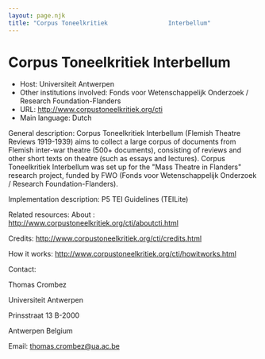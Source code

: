```yaml
---
layout: page.njk
title: "Corpus Toneelkritiek                 Interbellum"
---
```

# Corpus Toneelkritiek                 Interbellum




* Host: Universiteit Antwerpen
* Other institutions involved:
 Fonds voor Wetenschappelijk
 Onderzoek / Research Foundation-Flanders
* URL: <http://www.corpustoneelkritiek.org/cti>
* Main language: Dutch



General description: Corpus Toneelkritiek Interbellum
 (Flemish Theatre Reviews 1919-1939) aims to collect
 a large corpus of documents from Flemish inter-war
 theatre (500+ documents), consisting of reviews and
 other short texts on theatre (such as essays and
 lectures). Corpus Toneelkritiek Interbellum was set
 up for the "Mass Theatre in Flanders" research
 project, funded by FWO (Fonds voor Wetenschappelijk
 Onderzoek / Research Foundation-Flanders).



Implementation description:
 P5 TEI Guidelines (TEILite)



Related resources: About :
 <http://www.corpustoneelkritiek.org/cti/aboutcti.html>
 
 Credits:
 <http://www.corpustoneelkritiek.org/cti/credits.html>
 
 How it works:
 <http://www.corpustoneelkritiek.org/cti/howitworks.html>



Contact:
 



Thomas Crombez


Universiteit Antwerpen
 
 Prinsstraat 13 B-2000
 
 Antwerpen Belgium



Email: [thomas.crombez@ua.ac.be](mailto:thomas.crombez@ua.ac.be)





